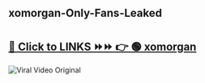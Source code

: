 
 ## xomorgan-Only-Fans-Leaked

# <h2><a href="https://clipsfans.com/xomorgan&ref=git">🔗 Click to LINKS ⏩⏩ 👉 🟢 xomorgan </a></h2>

<a href="https://clipsfans.com/xomorgan&ref=git" rel="nofollow" data-target="animated-image.originalLink"><img src="https://i.ibb.co.com/xMMVF88/686577567.gif" alt="Viral Video Original" style="max-width: 100%; display: inline-block;" data-target="animated-image.originalImage"></a>
